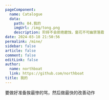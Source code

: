 ```yaml
---
pageComponent: 
  name: Catalogue
  data: 
    path: 04.我的
    imgUrl: /img/tong.png
    description: 阶砖不会拒绝磨蚀，窗花不可幽禁落霞
date: 2024-03-18 21:50:56
permalink: /mine/
sidebar: false
article: false
comment: false
editLink: false
author: 
  name: northboat
  link: https://github.com/northboat
title: 我的
---
```


要做好准备挨最惨的骂，然后做最快的改善动作



